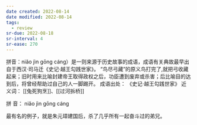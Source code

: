 ```yaml
---
date created: 2022-08-14
date modified: 2022-08-14
tags:
  - review
sr-due: 2022-08-18
sr-interval: 4
sr-ease: 270
---
```


拼音：niǎo jìn gōng cáng）是一则来源于历史故事的成语，成语有关典故最早出自于西汉·司马迁《史记·越王勾践世家》。 “鸟尽弓藏”的原义鸟打完了,就把弓收藏起来；旧时用来比喻封建帝王取得政权之后，功臣遭到废弃或杀害；后比喻目的达到后，将曾经帮助过自己的人一脚踢开。 成语出处： 《史记·越王勾践世家》 近义词： [[兔死狗烹]]、[[过河拆桥]]

 拼 音： niǎo jìn gōng cáng

最有名的例子，就是朱元璋建国后，杀了几乎所有一起奋斗过的弟兄。
